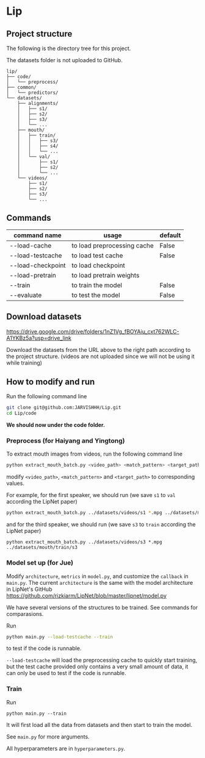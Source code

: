 # Lip

## Project structure

The following is the directory tree for this project.

The datasets folder is not uploaded to GitHub.

```
lip/
├── code/
│   └── preprocess/
├── common/
│   └── predictors/
└── datasets/
    ├── alignments/
    │   ├── s1/
    │   ├── s2/
    │   ├── s3/
    │   └── ...
    ├── mouth/
    │   ├── train/
    │   │   ├── s3/
    │   │   ├── s4/
    │   │   └── ...
    │   └── val/
    │       ├── s1/
    │       ├── s2/
    │       └── ...
    └── videos/
        ├── s1/
        ├── s2/
        ├── s3/
        └── ...
```



## Commands

| command name      | usage                       | default |
| ----------------- | --------------------------- | ------- |
| --load-cache      | to load preprocessing cache | False   |
| --load-testcache  | to load test cache          | False   |
| --load-checkpoint | to load checkpoint          |         |
| --load-pretrain   | to load pretrain weights    |         |
| --train           | to train the model          | False   |
| --evaluate        | to test the model           | False   |



## Download datasets

https://drive.google.com/drive/folders/1nZ1Vg_fBOYAiu_cxt762WLC-A1YKBz5a?usp=drive_link

Download the datasets from the URL above to the right path according to the project structure. (videos are not uploaded since we will not be using it while training)



## How to modify and run

Run the following command line

```bash
git clone git@github.com:JARVISHHH/Lip.git
cd Lip/code
```

**We should now under the code folder.**

### Preprocess (for Haiyang and Yingtong)

To extract mouth images from videos, run the following command line

```bash
python extract_mouth_batch.py <video_path> <match_pattern> <target_path>
```

modify `<video_path>`, `<match_pattern>` and `<target_path>` to corresponding values.

For example, for the first speaker, we should run (we save `s1` to `val` according the LipNet paper)

```bash
python extract_mouth_batch.py ../datasets/videos/s1 *.mpg ../datasets/mouth/val/s1
```

and for the third speaker, we should run (we save `s3` to `train` according the LipNet paper)

```
python extract_mouth_batch.py ../datasets/videos/s3 *.mpg ../datasets/mouth/train/s3
```



### Model set up (for Jue)

Modify `architecture`, `metrics` in `model.py`, and customize the `callback` in `main.py`. The current `architecture` is the same with the model architecture in LipNet's GitHub https://github.com/rizkiarm/LipNet/blob/master/lipnet/model.py

We have several versions of the structures to be trained. See commands for comparasions.

Run

```bash
python main.py --load-testcache --train
```

to test if the code is runnable.

`--load-testcache` will load the preprocessing cache to quickly start training, but the test cache provided only contains a very small amount of data, it can only be used to test if the code is runnable.



### Train

Run

```
python main.py --train
```

It will first load all the data from datasets and then start to train the model.

See `main.py` for more arguments.

All hyperparameters are in `hyperparameters.py`.
